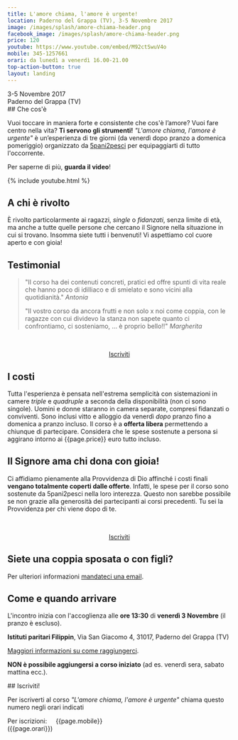 ```yaml
---
title: L'amore chiama, l'amore è urgente!
location: Paderno del Grappa (TV), 3-5 Novembre 2017
image: /images/splash/amore-chiama-header.png
facebook_image: /images/splash/amore-chiama-header.png
price: 120
youtube: https://www.youtube.com/embed/M92ctSwuV4o
mobile: 345-1257661
orari: da lunedì a venerdì 16.00-21.00
top-action-button: true
layout: landing
---
```

<div class="light-section  padding-2-bottom">
<div class="max-width margin-auto padding-2-side" markdown="1">

<div class="relevant-box">
<div class="relevant-text">3-5 Novembre 2017</div>
<div class="relevant-subtext">Paderno del Grappa (TV)</div>
</div>
## Che cos'è

Vuoi toccare in maniera forte e consistente che cos'è l’amore? Vuoi fare centro nella vita? **Ti servono gli strumenti!** *"L'amore chiama, l'amore è urgente"* è un’esperienza di tre giorni (da venerdì dopo pranzo a domenica pomeriggio) organizzato da [5pani2pesci](http://5p2p.it) per equipaggiarti di tutto l'occorrente.

Per saperne di più, **guarda il video**!


</div>

{% include youtube.html %}

</div>

<div id="a-chi">
<div class="max-width margin-auto padding-2-side padding-2-bottom" markdown="1">

## A chi è rivolto

È rivolto particolarmente ai ragazzi, _single_ o _fidanzati_, senza limite di età, ma anche a tutte quelle persone che cercano il Signore nella situazione in cui si trovano. Insomma siete tutti i benvenuti! Vi aspettiamo col cuore aperto e con gioia!

<!-- **Hai ulteriori domande?** Prima di scrivere, visita [la pagina delle domande frequenti]()! -->

</div>
</div>


<div id="testimonial" class="light-section">
<div class="max-width margin-auto padding-2-side padding-2-bottom" markdown="1">

## Testimonial

<!-- Cosa dice chi ha già partecipato prima di te: -->

> "Il corso ha dei contenuti concreti, pratici ed offre spunti di vita reale che hanno poco di idilliaco e di smielato e sono vicini alla quotidianità." <cite>Antonia</cite>
>
> "Il vostro corso da ancora frutti e non solo x noi come coppia, con le ragazze con cui dividevo la stanza non sapete quanto ci confrontiamo, ci sosteniamo, ... è proprio bello!!" <cite>Margherita</cite>

<div style="text-align: center">
<div style="height: 2rem;"></div>
<a data-scroll href="#anchor"><span class="main-btn">Iscriviti</span></a>
</div>


</div>
</div>

<div id="costi">
<div class="max-width margin-auto padding-2-side padding-2-bottom" markdown="1">

## I costi

Tutta l'esperienza è pensata nell'estrema semplicità con sistemazioni in camere *triple* e *quadruple* a seconda della disponibilità (non ci sono singole). Uomini e donne staranno in camera separate, compresi fidanzati o conviventi. Sono inclusi vitto e alloggio da venerdì _dopo_ pranzo fino a domenica a pranzo incluso. Il corso è a **offerta libera** permettendo a chiunque di partecipare. Considera che le spese sostenute a persona si aggirano intorno ai <span class="underline">{{page.price}} euro tutto incluso</span>.

</div>
</div>
<div class="light-section">
<div class="max-width margin-auto padding-2-side padding-2-bottom" markdown="1">

## Il Signore ama chi dona con gioia!

Ci affidiamo pienamente alla Provvidenza di Dio affinché i costi finali **vengano totalmente coperti dalle offerte**. Infatti, le spese per il corso sono sostenute da 5pani2pesci nella loro interezza. Questo non sarebbe possibile se non grazie alla generosità dei partecipanti ai corsi precedenti. Tu sei la Provvidenza per chi viene dopo di te.

<div style="text-align: center">
<div style="height: 2rem;"></div>
<a data-scroll href="#anchor"><span class="main-btn">Iscriviti</span></a>
</div>

</div>
</div>

<div id="costi">
<div class="max-width margin-auto padding-2-side padding-2-bottom" markdown="1">

## Siete una coppia sposata o con figli?

Per ulteriori informazioni [mandateci una email](mailto:corsi@5p2p.it).


</div>
</div>


<div id="come" class="light-section">
<div class="max-width margin-auto padding-2-side padding-2-bottom" markdown="1">


## Come e quando arrivare

L'incontro inizia con l'accoglienza alle **ore 13:30** di **venerdì 3 Novembre** (il pranzo è escluso).

**Istituti paritari Filippin**, Via San Giacomo 4,
31017, Paderno del Grappa (TV)

[Maggiori informazioni su come raggiungerci](come-arrivare).

**NON è possibile aggiungersi a corso iniziato** (ad es. venerdì sera, sabato mattina ecc.).


</div>
</div>


<div id="anchor" >
<div class="max-width margin-auto padding-2-side padding-2-bottom" markdown="1">
<div class="center"  markdown="1">
## Iscriviti!
</div>

Per iscriverti al corso *"L'amore chiama, l'amore è urgente"* chiama questo numero negli orari indicati

<div class="box light margin-auto" markdown="1">
Per iscrizioni: &nbsp; &nbsp; {{page.mobile}} &nbsp;<br>
</div>
<div class="center small-text">({{page.orari}})</div>


</div>
</div>

<!-- <div class="center small-text" style="padding-top: 4rem;">
In collaborazione con la pastorale giovanile dell’Arcidiocesi di Sorrento Castellammare di Stabia e Nuova Evangelizzazione Ekippà
</div> -->
